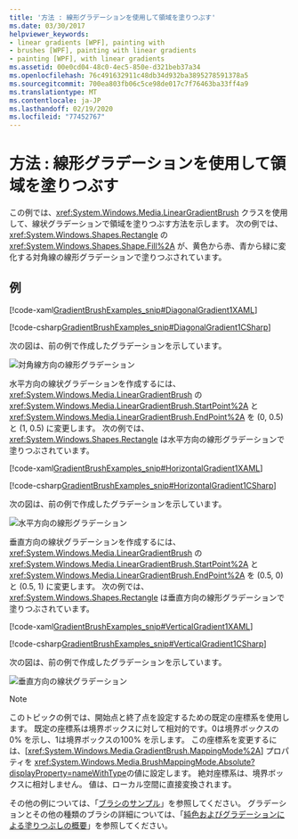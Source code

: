 ```yaml
---
title: '方法 : 線形グラデーションを使用して領域を塗りつぶす'
ms.date: 03/30/2017
helpviewer_keywords:
- linear gradients [WPF], painting with
- brushes [WPF], painting with linear gradients
- painting [WPF], with linear gradients
ms.assetid: 00e0cd04-48c0-4ec5-850e-d321beb37a34
ms.openlocfilehash: 76c491632911c48db34d932ba3895278591378a5
ms.sourcegitcommit: 700ea803fb06c5ce98de017c7f76463ba33ff4a9
ms.translationtype: MT
ms.contentlocale: ja-JP
ms.lasthandoff: 02/19/2020
ms.locfileid: "77452767"
---
```

# <a name="how-to-paint-an-area-with-a-linear-gradient"></a>方法 : 線形グラデーションを使用して領域を塗りつぶす
この例では、<xref:System.Windows.Media.LinearGradientBrush> クラスを使用して、線状グラデーションで領域を塗りつぶす方法を示します。 次の例では、<xref:System.Windows.Shapes.Rectangle> の <xref:System.Windows.Shapes.Shape.Fill%2A> が、黄色から赤、青から緑に変化する対角線の線形グラデーションで塗りつぶされています。  
  
## <a name="example"></a>例  
 [!code-xaml[GradientBrushExamples_snip#DiagonalGradient1XAML](~/samples/snippets/xaml/VS_Snippets_Wpf/GradientBrushExamples_snip/XAML/LinearGradientBrushExample.xaml#diagonalgradient1xaml)]  
  
 [!code-csharp[GradientBrushExamples_snip#DiagonalGradient1CSharp](~/samples/snippets/csharp/VS_Snippets_Wpf/GradientBrushExamples_snip/CSharp/LinearGradientBrushExample.cs#diagonalgradient1csharp)]  
  
 次の図は、前の例で作成したグラデーションを示しています。  
  
 ![対角線方向の線形グラデーション](./media/graphicsmm-diagonallgb.jpg "graphicsmm_DiagonalLGB")  
  
 水平方向の線状グラデーションを作成するには、<xref:System.Windows.Media.LinearGradientBrush> の <xref:System.Windows.Media.LinearGradientBrush.StartPoint%2A> と <xref:System.Windows.Media.LinearGradientBrush.EndPoint%2A> を (0, 0.5) と (1, 0.5) に変更します。 次の例では、<xref:System.Windows.Shapes.Rectangle> は水平方向の線形グラデーションで塗りつぶされています。  
  
 [!code-xaml[GradientBrushExamples_snip#HorizontalGradient1XAML](~/samples/snippets/xaml/VS_Snippets_Wpf/GradientBrushExamples_snip/XAML/LinearGradientBrushExample.xaml#horizontalgradient1xaml)]  
  
 [!code-csharp[GradientBrushExamples_snip#HorizontalGradient1CSharp](~/samples/snippets/csharp/VS_Snippets_Wpf/GradientBrushExamples_snip/CSharp/LinearGradientBrushExample.cs#horizontalgradient1csharp)]  
  
 次の図は、前の例で作成したグラデーションを示しています。  
  
 ![水平方向の線形グラデーション](./media/graphicsmm-horizontallgb.jpg "graphicsmm_HorizontalLGB")  
  
 垂直方向の線状グラデーションを作成するには、<xref:System.Windows.Media.LinearGradientBrush> の <xref:System.Windows.Media.LinearGradientBrush.StartPoint%2A> と <xref:System.Windows.Media.LinearGradientBrush.EndPoint%2A> を (0.5, 0) と (0.5, 1) に変更します。 次の例では、<xref:System.Windows.Shapes.Rectangle> は垂直方向の線形グラデーションで塗りつぶされています。  
  
 [!code-xaml[GradientBrushExamples_snip#VerticalGradient1XAML](~/samples/snippets/xaml/VS_Snippets_Wpf/GradientBrushExamples_snip/XAML/LinearGradientBrushExample.xaml#verticalgradient1xaml)]  
  
 [!code-csharp[GradientBrushExamples_snip#VerticalGradient1CSharp](~/samples/snippets/csharp/VS_Snippets_Wpf/GradientBrushExamples_snip/CSharp/LinearGradientBrushExample.cs#verticalgradient1csharp)]  
  
 次の図は、前の例で作成したグラデーションを示しています。  
  
 ![垂直方向の線状グラデーション](./media/graphicsmm-verticallgb.jpg "graphicsmm_VerticalLGB")  
  
> [!NOTE]
> このトピックの例では、開始点と終了点を設定するための既定の座標系を使用します。 既定の座標系は境界ボックスに対して相対的です。0は境界ボックスの0% を示し、1は境界ボックスの100% を示します。 この座標系を変更するには、[<xref:System.Windows.Media.GradientBrush.MappingMode%2A>] プロパティを <xref:System.Windows.Media.BrushMappingMode.Absolute?displayProperty=nameWithType>の値に設定します。 絶対座標系は、境界ボックスに相対しません。 値は、ローカル空間に直接変換されます。  
  
 その他の例については、「[ブラシのサンプル](https://github.com/Microsoft/WPF-Samples/tree/master/Graphics/Brushes)」を参照してください。 グラデーションとその他の種類のブラシの詳細については、「[純色およびグラデーションによる塗りつぶしの概要](painting-with-solid-colors-and-gradients-overview.md)」を参照してください。
